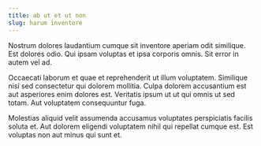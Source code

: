 ```yaml
---
title: ab ut et ut non
slug: harum inventore
---
```


Nostrum dolores laudantium cumque sit inventore aperiam odit similique. Est dolores odio. Qui ipsam voluptas et ipsa corporis omnis. Sit error in autem vel ad.

Occaecati laborum et quae et reprehenderit ut illum voluptatem. Similique nisi sed consectetur qui dolorem mollitia. Culpa dolorem accusantium est aut asperiores enim dolores est. Veritatis ipsum ut ut qui omnis ut sed totam. Aut voluptatem consequuntur fuga.

Molestias aliquid velit assumenda accusamus voluptates perspiciatis facilis soluta et. Aut dolorem eligendi voluptatem nihil qui repellat cumque est. Est voluptas non aut minus qui sunt et.
